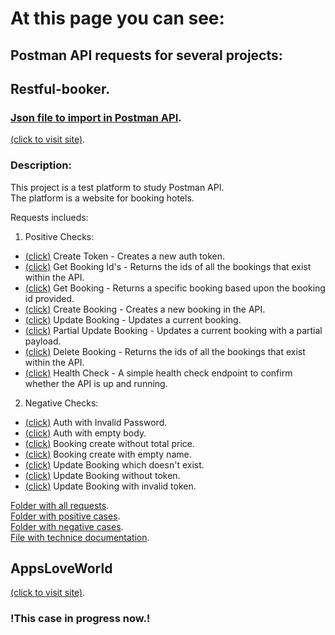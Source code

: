 # At this page you can see:
## Postman API requests for several projects:
## Restful-booker. <br>
### [Json file to import in Postman API](https://github.com/dkob1996/Postman-Collections/blob/main/Restful-booker/Restful-Booker%20Test1.postman_collection.json).<br>
[(click to visit site)](https://restful-booker.herokuapp.com/apidoc/index.html).

### Description:

This project is a test platform to study Postman API.<br>
The platform is a website for booking hotels.

Requests inclueds:
 1. Positive Checks:
* [(click)](https://github.com/dkob1996/Postman-Collections/blob/main/Restful-booker/Positive/Auth-CreateToken.md) Create Token - Creates a new auth token.
* [(click)](https://github.com/dkob1996/Postman-Collections/blob/main/Restful-booker/Positive/Booking-GetBookingIds.md) Get Booking Id's - Returns the ids of all the bookings that exist within the API.
* [(click)](https://github.com/dkob1996/Postman-Collections/blob/main/Restful-booker/Positive/Get-Booking.md) Get Booking - Returns a specific booking based upon the booking id provided.
* [(click)](https://github.com/dkob1996/Postman-Collections/blob/main/Restful-booker/Positive/Create-Booking.md) Create Booking - Creates a new booking in the API.
* [(click)](https://github.com/dkob1996/Postman-Collections/blob/main/Restful-booker/Positive/Booking-Update.md) Update Booking - Updates a current booking.
* [(click)](https://github.com/dkob1996/Postman-Collections/blob/main/Restful-booker/Positive/Partial-Update-Booking.md) Partial Update Booking - Updates a current booking with a partial payload.
* [(click)](https://github.com/dkob1996/Postman-Collections/blob/main/Restful-booker/Positive/Delete-Booking.md) Delete Booking - Returns the ids of all the bookings that exist within the API.
* [(click)](https://github.com/dkob1996/Postman-Collections/blob/main/Restful-booker/Positive/Health-Check.md) Health Check - A simple health check endpoint to confirm whether the API is up and running.

2. Negative Checks:
* [(click)](https://github.com/dkob1996/Postman-Collections/blob/main/Restful-booker/Negative/Auth-With-Invalid-Password.md) Auth with Invalid Password.
* [(click)](https://github.com/dkob1996/Postman-Collections/blob/main/Restful-booker/Negative/Auth-With-Empty-Body.md) Auth with empty body.
* [(click)](https://github.com/dkob1996/Postman-Collections/blob/main/Restful-booker/Negative/Booking-Create-Without-TotalPrice.md) Booking create without total price.
* [(click)](https://github.com/dkob1996/Postman-Collections/blob/main/Restful-booker/Negative/Booking-Create-With-Empty-Name.md) Booking create with empty name.
* [(click)](https://github.com/dkob1996/Postman-Collections/blob/main/Restful-booker/Negative/Booking-Update-Not-Exist-Booking.md) Update Booking which doesn't exist.
* [(click)](https://github.com/dkob1996/Postman-Collections/blob/main/Restful-booker/Negative/Booking-Update-Without-Token.md) Update Booking without token.
* [(click)](https://github.com/dkob1996/Postman-Collections/blob/main/Restful-booker/Negative/Booking-Update-With-Invalid-Token.md) Update Booking with invalid token.



[Folder with all requests](https://github.com/dkob1996/Postman-Collections/tree/main/Restful-booker).<br>
[Folder with positive cases](https://github.com/dkob1996/Postman-Collections/tree/main/Restful-booker/Positive).<br>
[Folder with negative cases](https://github.com/dkob1996/Postman-Collections/tree/main/Restful-booker/Negative).<br>
[File with technice documentation](https://github.com/dkob1996/Postman-Collections/blob/main/Restful-booker/technice-documentation.md).<br>

## AppsLoveWorld<br>
[(click to visit site)](https://www.appsloveworld.com/sample-rest-api-url-for-testing-with-authentication).

### !This case in progress now.!
